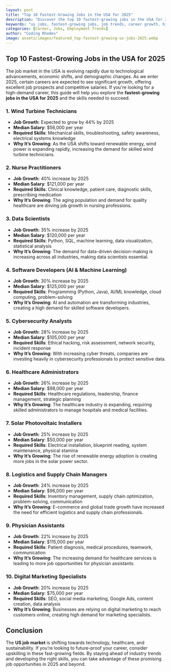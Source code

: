 ```yaml
---
layout: post
title: "Top 10 Fastest-Growing Jobs in the USA for 2025"
description: "Discover the top 10 fastest-growing jobs in the USA for 2025. Learn about the skills required, salary expectations, and future job prospects."
keywords: "us jobs, fastest-growing jobs, job trends, career growth, high-demand jobs, best careers 2025"
categories: [Career, Jobs, Employment Trends]
author: "Coding Rhodes"
image: assets/images/featured_top-fastest-growing-us-jobs-2025.webp
---
```


## Top 10 Fastest-Growing Jobs in the USA for 2025

The job market in the USA is evolving rapidly due to technological advancements, economic shifts, and demographic changes. As we enter 2025, certain careers are expected to see significant growth, offering excellent job prospects and competitive salaries. If you're looking for a high-demand career, this guide will help you explore the **fastest-growing jobs in the USA for 2025** and the skills needed to succeed.

### 1. **Wind Turbine Technicians**
- **Job Growth**: Expected to grow by 44% by 2025
- **Median Salary**: $56,000 per year
- **Required Skills**: Mechanical skills, troubleshooting, safety awareness, electrical systems knowledge
- **Why It’s Growing**: As the USA shifts toward renewable energy, wind power is expanding rapidly, increasing the demand for skilled wind turbine technicians.

### 2. **Nurse Practitioners**
- **Job Growth**: 40% increase by 2025
- **Median Salary**: $121,000 per year
- **Required Skills**: Clinical knowledge, patient care, diagnostic skills, prescribing medication
- **Why It’s Growing**: The aging population and demand for quality healthcare are driving job growth in nursing professions.

### 3. **Data Scientists**
- **Job Growth**: 35% increase by 2025
- **Median Salary**: $120,000 per year
- **Required Skills**: Python, SQL, machine learning, data visualization, statistical analysis
- **Why It’s Growing**: The demand for data-driven decision-making is increasing across all industries, making data scientists essential.

### 4. **Software Developers (AI & Machine Learning)**
- **Job Growth**: 30% increase by 2025
- **Median Salary**: $125,000 per year
- **Required Skills**: Programming (Python, Java), AI/ML knowledge, cloud computing, problem-solving
- **Why It’s Growing**: AI and automation are transforming industries, creating a high demand for skilled software developers.

### 5. **Cybersecurity Analysts**
- **Job Growth**: 28% increase by 2025
- **Median Salary**: $105,000 per year
- **Required Skills**: Ethical hacking, risk assessment, network security, incident response
- **Why It’s Growing**: With increasing cyber threats, companies are investing heavily in cybersecurity professionals to protect sensitive data.

### 6. **Healthcare Administrators**
- **Job Growth**: 26% increase by 2025
- **Median Salary**: $98,000 per year
- **Required Skills**: Healthcare regulations, leadership, finance management, strategic planning
- **Why It’s Growing**: The healthcare industry is expanding, requiring skilled administrators to manage hospitals and medical facilities.

### 7. **Solar Photovoltaic Installers**
- **Job Growth**: 25% increase by 2025
- **Median Salary**: $50,000 per year
- **Required Skills**: Electrical installation, blueprint reading, system maintenance, physical stamina
- **Why It’s Growing**: The rise of renewable energy adoption is creating more jobs in the solar power sector.

### 8. **Logistics and Supply Chain Managers**
- **Job Growth**: 24% increase by 2025
- **Median Salary**: $96,000 per year
- **Required Skills**: Inventory management, supply chain optimization, problem-solving, communication
- **Why It’s Growing**: E-commerce and global trade growth have increased the need for efficient logistics and supply chain professionals.

### 9. **Physician Assistants**
- **Job Growth**: 22% increase by 2025
- **Median Salary**: $115,000 per year
- **Required Skills**: Patient diagnosis, medical procedures, teamwork, communication
- **Why It’s Growing**: The increasing demand for healthcare services is leading to more job opportunities for physician assistants.

### 10. **Digital Marketing Specialists**
- **Job Growth**: 20% increase by 2025
- **Median Salary**: $75,000 per year
- **Required Skills**: SEO, social media marketing, Google Ads, content creation, data analysis
- **Why It’s Growing**: Businesses are relying on digital marketing to reach customers online, creating high demand for marketing specialists.

## **Conclusion**
The **US job market** is shifting towards technology, healthcare, and sustainability. If you’re looking to future-proof your career, consider upskilling in these fast-growing fields. By staying ahead of industry trends and developing the right skills, you can take advantage of these promising job opportunities in 2025 and beyond.


